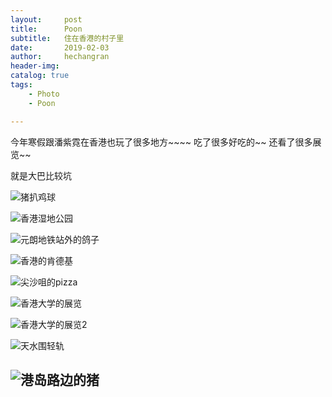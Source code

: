 ```yaml
---
layout:     post
title:      Poon
subtitle:   住在香港的村子里
date:       2019-02-03
author:     hechangran
header-img:
catalog: true
tags:
    - Photo 
    - Poon

---
```


今年寒假跟潘紫霓在香港也玩了很多地方~~~~ 吃了很多好吃的~~
还看了很多展览~~

就是大巴比较坑



![猪扒鸡球](https://storage.live.com/items/E8296157986DFB93!79202?authkey=AH5BGF0bMKCsU8A)


![香港湿地公园](https://storage.live.com/items/E8296157986DFB93!79201?authkey=AH5BGF0bMKCsU8A)

![元朗地铁站外的鸽子](https://storage.live.com/items/E8296157986DFB93!79200?authkey=AH5BGF0bMKCsU8A)

![香港的肯德基](https://storage.live.com/items/E8296157986DFB93!79199?authkey=AH5BGF0bMKCsU8A)


![尖沙咀的pizza](https://storage.live.com/items/E8296157986DFB93!79198?authkey=AH5BGF0bMKCsU8A)

![香港大学的展览](https://storage.live.com/items/E8296157986DFB93!79197?authkey=AH5BGF0bMKCsU8A)

![香港大学的展览2](https://storage.live.com/items/E8296157986DFB93!79195?authkey=AH5BGF0bMKCsU8A)

![天水围轻轨](https://storage.live.com/items/E8296157986DFB93!79196?authkey=AH5BGF0bMKCsU8A)

![港岛路边的猪](https://storage.live.com/items/E8296157986DFB93!79194?authkey=AH5BGF0bMKCsU8A)
---



